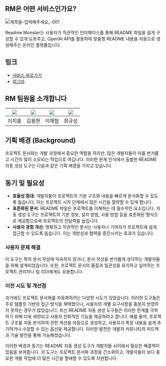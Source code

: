 ## RM은 어떤 서비스인가요?
![제목을-입력해주세요_-001](https://github.com/Readme-Monster/readme-monster/assets/88364280/96e680e5-613f-4818-8603-8afbb0c9acb1)

Readme Monster는 사용자가 직관적인 인터페이스를 통해 README 파일을 쉽게 구성할 수 있게 도와주고, OpenAI API를 활용하여 맞춤형 README 내용을 자동으로 생성해주는 온라인 플랫폼입니다. 

## 링크

- [서비스 바로가기](#)
- [피그마](#)

## RM 팀원을 소개합니다
|[![](https://avatars.githubusercontent.com/u/88364280?v=4)](https://github.com/lee-ji-hong)|[![](https://avatars.githubusercontent.com/u/81367886?v=4)](https://github.com/yonghyun421)|[![](https://avatars.githubusercontent.com/u/72785296?v=4)](https://github.com/JaeHyup0504)|[![](https://avatars.githubusercontent.com/u/66737450?v=4)](https://github.com/cks612)|
|:---:|:---:|:---:|:---:|
| 이지홍 | 김용현 | 이재협| 최규성 |

## 기획 배경 (Background)
프로젝트 문서화는 개발 과정에서 중요한 역할을 하지만, 많은 개발자들이 이를 번거롭고 시간이 많이 소모되는 작업으로 여깁니다. 이러한 문제 인식에서 출발한 README 자동 생성 도구는 다음과 같은 기획 배경을 가지고 있습니다.


## 동기 및 필요성

- **효율성 증대:** 개발자들이 프로젝트의 기본 구조와 내용을 빠르게 문서화할 수 있도록 돕습니다. 이는 프로젝트 시작 단계에서 많은 시간을 절약할 수 있게 합니다.
- **표준화된 문서:** README 파일은 프로젝트를 이해하는 데 필수적인 요소입니다. 자동 생성 도구는 프로젝트의 기본 정보, 설치 방법, 사용 방법 등을 표준화된 형식으로 제공함으로써 프로젝트의 전달력을 높입니다.
- **사용자 경험 개선:** 명확하고 직관적인 문서는 사용자나 기여자가 프로젝트에 쉽게 접근할 수 있도록 돕습니다. 이는 개방성과 협력을 증진시키는 효과가 있습니다.

### 사용자 문제 해결

이 도구는 특히 문서 작성에 익숙하지 않거나, 문서 작성을 번거롭게 생각하는 개발자들을 위해 설계되었습니다. 또한, 프로젝트 문서의 품질과 일관성을 유지하고 싶어하는 프로젝트 관리자나 팀 리더에게도 유용합니다.

### 이전 시도 및 개선점

과거에도 프로젝트 문서화를 자동화하려는 다양한 시도가 있었습니다. 이러한 도구들은 주로 템플릿 기반의 접근 방식을 채택했으나, 사용자의 개별 요구사항을 충분히 반영하지 못하는 경우가 많았습니다. 최신 README 자동 생성 도구들은 이러한 한계를 극복하기 위해 더욱 세련되고 사용자 친화적인 기능을 제공하려고 합니다. 예를 들어, 프로젝트 구조를 자동 분석하여 관련 섹션을 자동으로 생성하고, 사용자가 특정 내용을 쉽게 추가하거나 수정할 수 있는 옵션을 제공합니다. 이러한 발전은 개발자 커뮤니티의 피드백과 기술 발전을 통해 가능해졌습니다.

이러한 배경과 동기는 README 자동 생성 도구가 개발자들 사이에서 필요한 해결책이었음을 보여줍니다. 이 도구는 프로젝트 문서화 과정을 간소화하고, 개발자들이 보다 중요한 개발 작업에 더 많은 시간을 할애할 수 있도록 지원합니다.